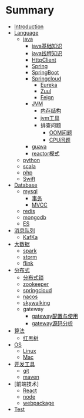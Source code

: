 # Summary

* [Introduction](README.md)
* [Language]()
	* [java]()
		* [java基础知识](java_base.md)
		* [java线程知识](java_thread.md)
		* [HttpClient](java_httpclient)
		* [Spring]()
		* [SpringBoot]()
		* [Springcloud]()
			* [Eureka]()
			* [Zuul]()
			* [Feign]()  
		* [JVM]()
			* [内存结构]()
			* [jvm工具]()
			* 排查问题
				* [OOM问题]()
				* [CPU问题]()   
		* [guava]()
		* [reactor模式](java_reactor.md)
	* [python]()
	* [scala]()
	* [php]() 
	* [Swift](swift.md)
* [Database]()
	* [mysql]()
		* [事务]()	 
		* [MVCC]() 
	* [redis]()
	* [mongodb](mongodb.md)
	* [ES](es.md)
* [消息队列]()
	* [KafKa]() 	
* [大数据](bigdata.md)
	* [spark]()
	* [storm](storm.md)
	* [flink]()
* [分布式]()
	* [分布式锁]() 
	* [zookeeper](zookeeper.md)
	* [springcloud]()
	* [nacos](nacos.md)
	* [skywalking](skywalking.md)
	* gateway
		* [gateway配置与使用](gateway.md)
		* [gateway源码分析](gateway_source.md)
* [算法]()
	* [红黑树]() 
* [OS]()
	* [Linux]()
	* [Mac]() 
* [开发工具]()
	* [git]()
	* [maven]()
* [前端技术]
	* [React](react.md)
	* [node](node.md)
	* [webpackage]()
* [Test]()

